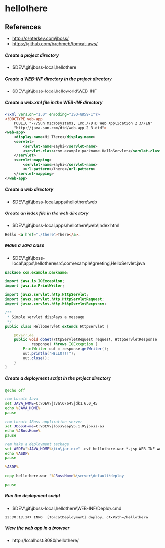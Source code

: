 
# hellothere

## References
* http://centerkey.com/jboss/
* https://github.com/bachmeb/tomcat-aws/

##### Create a project directory
* $DEV\git\jboss-local\hellothere

##### Create a WEB-INF directory in the project directory
* $DEV\git\jboss-local\helloworld\WEB-INF

##### Create a web.xml file in the WEB-INF directory
```xml
<?xml version="1.0" encoding="ISO-8859-1"?>
<!DOCTYPE web-app
    PUBLIC "-//Sun Microsystems, Inc.//DTD Web Application 2.3//EN"
    "http://java.sun.com/dtd/web-app_2_3.dtd">
<web-app>
    <display-name>Hi There</display-name>
    <servlet>
        <servlet-name>sayhi</servlet-name>
        <servlet-class>com.example.packname.HelloServlet</servlet-class>
    </servlet>
    <servlet-mapping>
        <servlet-name>sayhi</servlet-name>
        <url-pattern>/there</url-pattern>
    </servlet-mapping>
</web-app>
```

##### Create a web directory
* $DEV\git\jboss-local\apps\hellothere\web

##### Create an index file in the web directory
* $DEV\git\jboss-local\apps\hellothere\web\index.html
```html
Hello <a href="./there">There</a>.
```

##### Make a Java class
* $DEV\git\jboss-local\apps\hellothere\src\com\example\greeting\HelloServlet.java
```java
package com.example.packname;

import java.io.IOException;
import java.io.PrintWriter;

import javax.servlet.http.HttpServlet;
import javax.servlet.http.HttpServletRequest;
import javax.servlet.http.HttpServletResponse;

/**
 * Simple servlet displays a message
 */
public class HelloServlet extends HttpServlet {

    @Override
    public void doGet(HttpServletRequest request, HttpServletResponse
            response) throws IOException {
        PrintWriter out = response.getWriter();
        out.println("HELLO!!!");
        out.close();
    }
}
```

##### Create a deployment script in the project directory
```bat
@echo off 

rem Locate Java
set JAVA_HOME=C:\DEV\java\6\64\jdk1.6.0_45
echo %JAVA_HOME%
pause

rem Locate JBoss application server
set JBossHome=C:\DEV\jboss\eap\5.1.0\jboss-as
echo %JBossHome%
pause

rem Make a deployment package
set ASDF="%JAVA_HOME%\bin\jar.exe" -cvf hellothere.war *.jsp WEB-INF web src
echo %ASDF%
pause

%ASDF%

copy hellothere.war "%JBossHome%\server\default\deploy

pause 
```

##### Run the deployment script
* $DEV\git\jboss-local\hellothere\WEB-INF\Deploy.cmd
```
13:30:13,307 INFO  [TomcatDeployment] deploy, ctxPath=/hellothere
```

##### View the web app in a browser
* http://localhost:8080/hellothere/
```

```


